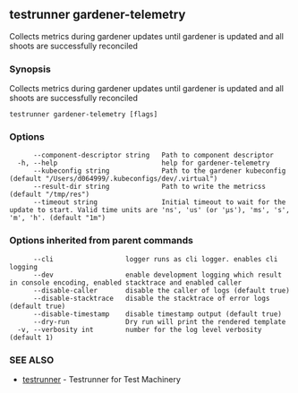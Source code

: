 ## testrunner gardener-telemetry

Collects metrics during gardener updates until gardener is updated and all shoots are successfully reconciled

### Synopsis

Collects metrics during gardener updates until gardener is updated and all shoots are successfully reconciled

```
testrunner gardener-telemetry [flags]
```

### Options

```
      --component-descriptor string   Path to component descriptor
  -h, --help                          help for gardener-telemetry
      --kubeconfig string             Path to the gardener kubeconfig (default "/Users/d064999/.kubeconfigs/dev/.virtual")
      --result-dir string             Path to write the metricss (default "/tmp/res")
      --timeout string                Initial timeout to wait for the update to start. Valid time units are 'ns', 'us' (or 'µs'), 'ms', 's', 'm', 'h'. (default "1m")
```

### Options inherited from parent commands

```
      --cli                  logger runs as cli logger. enables cli logging
      --dev                  enable development logging which result in console encoding, enabled stacktrace and enabled caller
      --disable-caller       disable the caller of logs (default true)
      --disable-stacktrace   disable the stacktrace of error logs (default true)
      --disable-timestamp    disable timestamp output (default true)
      --dry-run              Dry run will print the rendered template
  -v, --verbosity int        number for the log level verbosity (default 1)
```

### SEE ALSO

* [testrunner](testrunner.md)	 - Testrunner for Test Machinery

